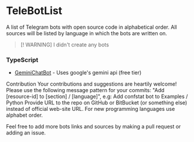 # TeleBotList

A list of Telegram bots with open source code in alphabetical order. All sources will be listed by language in which the bots are written on.

> [! WARNING]
> I didn't create any bots 

### TypeScript

- [GeminiChatBot](https://github.com/xditya/GeminiChatBot) - Uses google's gemini api (free tier)

Contribution
Your contributions and suggestions are heartily welcome!
Please use the following message pattern for your commits: "Add [resource-id] to [section] / [language]", e.g: Add confstat bot to Examples / Python
Provide URL to the repo on GitHub or BitBucket (or something else) instead of official web-site URL.
For new programming languages use alphabet order.

Feel free to add more bots links and sources by making a pull request or adding an issue.